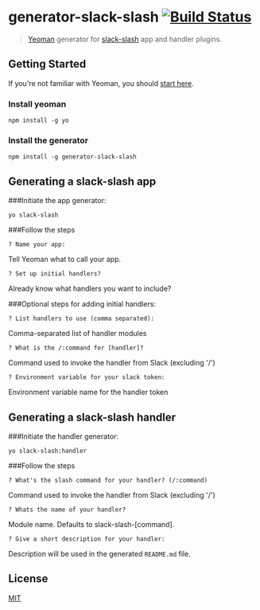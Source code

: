 # generator-slack-slash [![Build Status](https://travis-ci.org/dowjones/generator-slack-slash.svg)](https://travis-ci.org/dowjones/generator-slack-slash)

> [Yeoman](http://yeoman.io) generator for [slack-slash](https://github.com/dowjones/slack-slash) app and handler plugins.


## Getting Started

If you're not familiar with Yeoman, you should [start here](http://yeoman.io/).

### Install yeoman

```
npm install -g yo
```

### Install the generator

```
npm install -g generator-slack-slash
```

## Generating a slack-slash app

###Initiate the app generator:

```
yo slack-slash
```

###Follow the steps

```
? Name your app:
```

Tell Yeoman what to call your app.

```
? Set up initial handlers?
```

Already know what handlers you want to include?

###Optional steps for adding initial handlers:

```
? List handlers to use (comma separated):
```

Comma-separated list of handler modules

```
? What is the /:command for [handler]?
```

Command used to invoke the handler from Slack (excluding '/')

```
? Environment variable for your slack token:
```

Environment variable name for the handler token

## Generating a slack-slash handler

###Initiate the handler generator:

```
yo slack-slash:handler
```

###Follow the steps

```
? What's the slash command for your handler? (/:command)
```

Command used to invoke the handler from Slack (excluding '/')


```
? Whats the name of your handler?
```

Module name. Defaults to slack-slash-[command].

```
? Give a short description for your handler:
```

Description will be used in the generated `README.md` file.

## License

[MIT](LICENSE)
